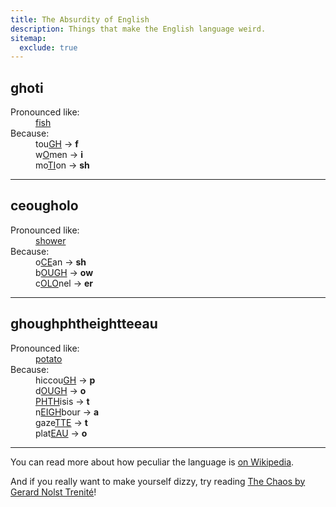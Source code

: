 ```yaml
---
title: The Absurdity of English
description: Things that make the English language weird.
sitemap:
  exclude: true
---
```


## ghoti

<dl>
    <dt>Pronounced like:</dt>
    <dd><a href="https://dictionary.cambridge.org/pronunciation/english/fish" rel="external noopener">fish</a></dd>
    <dt>Because:</dt>
    <dd>
        tou<u>GH</u> → <strong>f</strong>
        <br>
        w<u>O</u>men → <strong>i</strong>
        <br>
        mo<u>TI</u>on → <strong>sh</strong>
    </dd>
</dl>

<hr>

## ceougholo

<dl>
    <dt>Pronounced like:</dt>
    <dd><a href="https://dictionary.cambridge.org/pronunciation/english/shower" rel="external noopener">shower</a></dd>
    <dt>Because:</dt>
    <dd>
        o<u>CE</u>an → <strong>sh</strong>
        <br>
        b<u>OUGH</u> → <strong>ow</strong>
        <br>
        c<u>OLO</u>nel → <strong>er</strong>
    </dd>
</dl>

<hr>

## ghoughphtheightteeau

<dl>
    <dt>Pronounced like:</dt>
    <dd><a href="https://dictionary.cambridge.org/pronunciation/english/potato" rel="external noopener">potato</a></dd>
    <dt>Because:</dt>
    <dd>
        hiccou<u>GH</u> → <strong>p</strong>
        <br>
        d<u>OUGH</u> → <strong>o</strong>
        <br>
        <u>PHTH</u>isis → <strong>t</strong>
        <br>
        n<u>EIGH</u>bour → <strong>a</strong>
        <br>
        gaze<u>TTE</u> → <strong>t</strong>
        <br>
        plat<u>EAU</u> → <strong>o</strong>
    </dd>
</dl>

<hr>

You can read more about how peculiar the language is [on Wikipedia](https://en.wikipedia.org/wiki/English_orthography#Phonic_irregularities).

And if you really want to make yourself dizzy, try reading [The Chaos by Gerard Nolst Trenité](http://ncf.idallen.com/english.html)!
